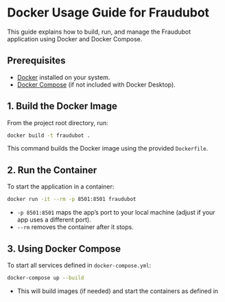 # Docker Usage Guide for Fraudubot

This guide explains how to build, run, and manage the Fraudubot application using Docker and Docker Compose.

## Prerequisites

- [Docker](https://docs.docker.com/get-docker/) installed on your system.
- [Docker Compose](https://docs.docker.com/compose/install/) (if not included with Docker Desktop).

## 1. Build the Docker Image

From the project root directory, run:

```bash
docker build -t fraudubot .
```

This command builds the Docker image using the provided `Dockerfile`.

## 2. Run the Container

To start the application in a container:

```bash
docker run -it --rm -p 8501:8501 fraudubot
```

- `-p 8501:8501` maps the app’s port to your local machine (adjust if your app uses a different port).
- `--rm` removes the container after it stops.

## 3. Using Docker Compose

To start all services defined in `docker-compose.yml`:

```bash
docker-compose up --build
```

- This will build images (if needed) and start the containers as defined in the compose file.

To stop the services:

```bash
docker-compose down
```

## 4. Volumes and Data

- The application may use local folders (e.g., `logs/`, `Datos/`, `Modelos_Entrenados/`) for data persistence.
- You can map these as volumes in `docker-compose.yml` to persist data outside the container.

## 5. Environment Variables

- If your application requires environment variables, set them in the `docker-compose.yml` or pass them with `-e` when running `docker run`.

## 6. Troubleshooting

- If you encounter permission issues with mounted volumes, ensure your user has the correct permissions.
- Check logs with `docker logs <container_id>` for debugging.

## 7. Updating the Image

If you make changes to the code or dependencies, rebuild the image:

```bash
docker-compose build
```
or
```bash
docker build -t fraudubot .
```